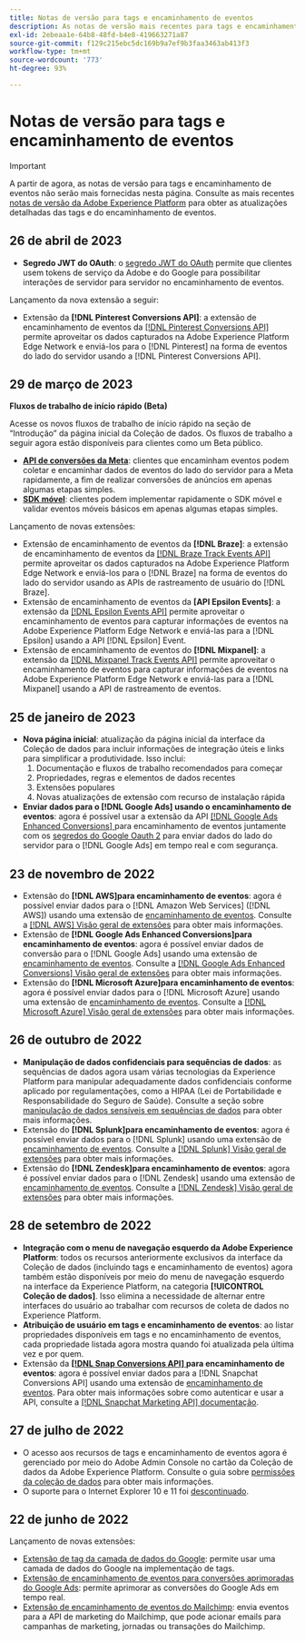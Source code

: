 ```yaml
---
title: Notas de versão para tags e encaminhamento de eventos
description: As notas de versão mais recentes para tags e encaminhamento de eventos na Adobe Experience Platform.
exl-id: 2ebeaa1e-64b8-48fd-b4e8-419663271a87
source-git-commit: f129c215ebc5dc169b9a7ef9b3faa3463ab413f3
workflow-type: tm+mt
source-wordcount: '773'
ht-degree: 93%

---
```


# Notas de versão para tags e encaminhamento de eventos

>[!IMPORTANT]
>
>A partir de agora, as notas de versão para tags e encaminhamento de eventos não serão mais fornecidas nesta página. Consulte as mais recentes [notas de versão da Adobe Experience Platform](https://experienceleague.adobe.com/docs/experience-platform/release-notes/latest.html?lang=pt-br#data-collection) para obter as atualizações detalhadas das tags e do encaminhamento de eventos.

## 26 de abril de 2023

* **Segredo JWT do OAuth**: o [segredo JWT do OAuth](https://experienceleague.adobe.com/docs/experience-platform/tags/event-forwarding/secrets.html?lang=pt-br) permite que clientes usem tokens de serviço da Adobe e do Google para possibilitar interações de servidor para servidor no encaminhamento de eventos.

Lançamento da nova extensão a seguir:

* Extensão da **[!DNL Pinterest Conversions API]**: a extensão de encaminhamento de eventos da [[!DNL Pinterest Conversions API]](https://experienceleague.adobe.com/docs/experience-platform/tags/extensions/server/pinterest/overview.html?lang=pt-BR) permite aproveitar os dados capturados na Adobe Experience Platform Edge Network e enviá-los para o [!DNL Pinterest] na forma de eventos do lado do servidor usando a [!DNL Pinterest Conversions API].

## 29 de março de 2023

**Fluxos de trabalho de início rápido (Beta)**

Acesse os novos fluxos de trabalho de início rápido na seção de “Introdução” da página inicial da Coleção de dados. Os fluxos de trabalho a seguir agora estão disponíveis para clientes como um Beta público.
* **[API de conversões da Meta](https://experienceleague.adobe.com/docs/experience-platform/tags/extensions/server/meta/overview.html?lang=pt-br#quick-start)**: clientes que encaminham eventos podem coletar e encaminhar dados de eventos do lado do servidor para a Meta rapidamente, a fim de realizar conversões de anúncios em apenas algumas etapas simples.
* **[SDK móvel](https://developer.adobe.com/client-sdks/documentation/)**: clientes podem implementar rapidamente o SDK móvel e validar eventos móveis básicos em apenas algumas etapas simples.

Lançamento de novas extensões:

* Extensão de encaminhamento de eventos da **[!DNL Braze]**: a extensão de encaminhamento de eventos da [[!DNL Braze Track Events API]](https://experienceleague.adobe.com/docs/experience-platform/tags/extensions/server/braze/overview.html?lang=pt-br) permite aproveitar os dados capturados na Adobe Experience Platform Edge Network e enviá-los para o [!DNL Braze] na forma de eventos do lado do servidor usando as APIs de rastreamento de usuário do [!DNL Braze].
* Extensão de encaminhamento de eventos da **[API Epsilon Events]**: a extensão da [[!DNL Epsilon Events API]](https://experienceleague.adobe.com/docs/experience-platform/tags/extensions/server/braze/overview.html?lang=pt-br) permite aproveitar o encaminhamento de eventos para capturar informações de eventos na Adobe Experience Platform Edge Network e enviá-las para a [!DNL Epsilon] usando a API [!DNL Epsilon] Event.
* Extensão de encaminhamento de eventos do **[!DNL Mixpanel]**: a extensão da [[!DNL Mixpanel Track Events API]](https://experienceleague.adobe.com/docs/experience-platform/tags/extensions/server/braze/overview.html?lang=pt-br) permite aproveitar o encaminhamento de eventos para capturar informações de eventos na Adobe Experience Platform Edge Network e enviá-las para a [!DNL Mixpanel] usando a API de rastreamento de eventos.

## 25 de janeiro de 2023

* **Nova página inicial**: atualização da página inicial da interface da Coleção de dados para incluir informações de integração úteis e links para simplificar a produtividade. Isso inclui:
   1. Documentação e fluxos de trabalho recomendados para começar
   1. Propriedades, regras e elementos de dados recentes
   1. Extensões populares
   1. Novas atualizações de extensão com recurso de instalação rápida
* **Enviar dados para o [!DNL Google Ads] usando o encaminhamento de eventos**: agora é possível usar a extensão da API [[!DNL Google Ads Enhanced Conversions] ](../extensions/server/google-ads-enhanced-conversions/overview.md) para encaminhamento de eventos juntamente com os [segredos do Google Oauth 2](../ui/event-forwarding/secrets.md#google-oauth2) para enviar dados do lado do servidor para o [!DNL Google Ads] em tempo real e com segurança.

## 23 de novembro de 2022

* Extensão do **[!DNL AWS]para encaminhamento de eventos**: agora é possível enviar dados para o [!DNL Amazon Web Services] ([!DNL AWS]) usando uma extensão de [encaminhamento de eventos](../../tags/ui/event-forwarding/overview.md). Consulte a [[!DNL AWS] Visão geral de extensões](../../tags/extensions/server/aws/overview.md) para obter mais informações.
* Extensão de **[!DNL Google Ads Enhanced Conversions]para encaminhamento de eventos**: agora é possível enviar dados de conversão para o [!DNL Google Ads] usando uma extensão de [encaminhamento de eventos](../../tags/ui/event-forwarding/overview.md). Consulte a [[!DNL Google Ads Enhanced Conversions] Visão geral de extensões](../../tags/extensions/server/google-ads-enhanced-conversions/overview.md) para obter mais informações.
* Extensão do **[!DNL Microsoft Azure]para encaminhamento de eventos**: agora é possível enviar dados para o [!DNL Microsoft Azure] usando uma extensão de [encaminhamento de eventos](../../tags/ui/event-forwarding/overview.md). Consulte a [[!DNL Microsoft Azure] Visão geral de extensões](../../tags/extensions/server/azure/overview.md) para obter mais informações.

## 26 de outubro de 2022

* **Manipulação de dados confidenciais para sequências de dados**: as sequências de dados agora usam várias tecnologias da Experience Platform para manipular adequadamente dados confidenciais conforme aplicado por regulamentações, como a HIPAA (Lei de Portabilidade e Responsabilidade do Seguro de Saúde). Consulte a seção sobre [manipulação de dados sensíveis em sequências de dados](../../datastreams/overview.md#sensitive) para obter mais informações.
* Extensão do **[!DNL Splunk]para encaminhamento de eventos**: agora é possível enviar dados para o [!DNL Splunk] usando uma extensão de [encaminhamento de eventos](../ui/event-forwarding/overview.md). Consulte a [[!DNL Splunk] Visão geral de extensões](../extensions/server/splunk/overview.md) para obter mais informações.
* Extensão do **[!DNL Zendesk]para encaminhamento de eventos**: agora é possível enviar dados para o [!DNL Zendesk] usando uma extensão de [encaminhamento de eventos](../ui/event-forwarding/overview.md). Consulte a [[!DNL Zendesk] Visão geral de extensões](../extensions/server/zendesk/overview.md) para obter mais informações.

## 28 de setembro de 2022

* **Integração com o menu de navegação esquerdo da Adobe Experience Platform**: todos os recursos anteriormente exclusivos da interface da Coleção de dados (incluindo tags e encaminhamento de eventos) agora também estão disponíveis por meio do menu de navegação esquerdo na interface da Experience Platform, na categoria **[!UICONTROL Coleção de dados]**. Isso elimina a necessidade de alternar entre interfaces do usuário ao trabalhar com recursos de coleta de dados no Experience Platform.
* **Atribuição de usuário em tags e encaminhamento de eventos**: ao listar propriedades disponíveis em tags e no encaminhamento de eventos, cada propriedade listada agora mostra quando foi atualizada pela última vez e por quem.
* Extensão da **[[!DNL Snap Conversions API] ](https://exchange.adobe.com/apps/ec/108550) para encaminhamento de eventos**: agora é possível enviar dados para a [!DNL Snapchat Conversions API] usando uma extensão de [encaminhamento de eventos](../../tags/ui/event-forwarding/overview.md). Para obter mais informações sobre como autenticar e usar a API, consulte a [[!DNL Snapchat Marketing API] documentação](https://marketingapi.snapchat.com/docs/conversion.html).

## 27 de julho de 2022

* O acesso aos recursos de tags e encaminhamento de eventos agora é gerenciado por meio do Adobe Admin Console no cartão da Coleção de dados da Adobe Experience Platform. Consulte o guia sobre [permissões da coleção de dados](../../collection/permissions.md) para obter mais informações.
* O suporte para o Internet Explorer 10 e 11 foi [descontinuado](../ie-deprecation.md).

## 22 de junho de 2022

Lançamento de novas extensões:

* [Extensão de tag da camada de dados do Google](../extensions/client/google-data-layer/overview.md): permite usar uma camada de dados do Google na implementação de tags.
* [Extensão de encaminhamento de eventos para conversões aprimoradas do Google Ads](https://partners.adobe.com/exchangeprogram/experiencecloud/exchange.details.108630.html): permite aprimorar as conversões do Google Ads em tempo real.
* [Extensão de encaminhamento de eventos do Mailchimp](../extensions/server/mailchimp/overview.md): envia eventos para a API de marketing do Mailchimp, que pode acionar emails para campanhas de marketing, jornadas ou transações do Mailchimp.